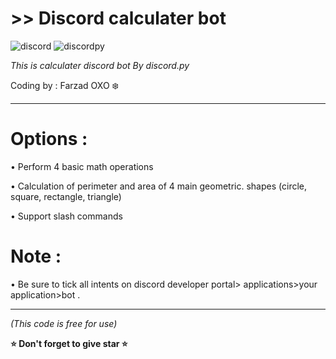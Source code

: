 # >> Discord calculater bot
![discord](https://img.shields.io/badge/Discord-API-blue)
![discordpy](https://img.shields.io/badge/discord.py-v2.3-blue?style=plastic&logo=Python&logoColor=yellow)


*This is calculater discord bot By discord.py*

Coding by : Farzad OXO ❄️



_____________________________________________
# Options :

• Perform 4 basic math operations

• Calculation of perimeter and area of ​​4 main geometric.        shapes (circle, square, rectangle, triangle)

• Support slash commands

# Note :

• Be sure to tick all intents on discord developer portal> applications>your application>bot .
_____________________________________________



*(This code is free for use)*

**⭐️ Don't forget to give star ⭐️**
